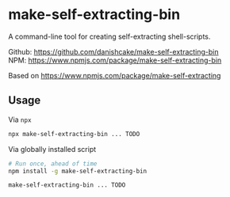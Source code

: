 # make-self-extracting-bin

A command-line tool for creating self-extracting shell-scripts.

Github: https://github.com/danishcake/make-self-extracting-bin \
NPM: https://www.npmjs.com/package/make-self-extracting-bin

Based on https://www.npmjs.com/package/make-self-extracting

## Usage

Via `npx`
```Bash
npx make-self-extracting-bin ... TODO
```

Via globally installed script
```Bash
# Run once, ahead of time
npm install -g make-self-extracting-bin

make-self-extracting-bin ... TODO
```
